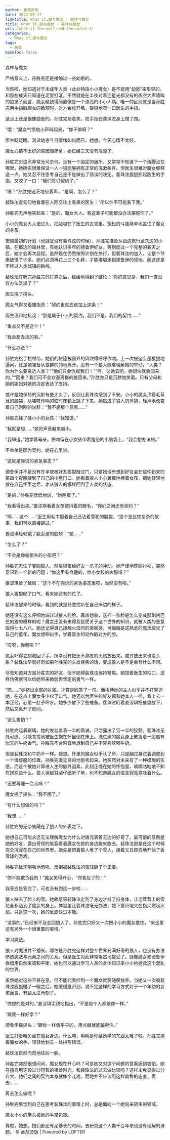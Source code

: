 ```yaml
---
author: 番茄烫饭
date: 2022-05-17
linktitle: What if…狼与魔女 - 森林与魔女
title: What if…狼与魔女 - 森林与魔女
url: /what-if-the-wolf-and-the-witch-4/
categories:
  - What if…狼与魔女
tags:
  - 粉蓝
bookToc: false
---
```


森林与魔女




严格意义上，孙胜完还是接触过一些幼崽的。

当然啦，她知道对于未成年人类（此处特指小小魔女）是不能用“幼崽”来形容的。和那些成天只知道在泥里打滚，不然就是在半夜对着连星光都没有的夜空大声嚎叫的狼崽子而言，魔女精致得简直像是一个漂亮的小小人偶。唯一的区别就是当孙胜完用手指戳魔女的脸颊时，对方会张开嘴，狠狠地咬一口医生的手指。

这点上还是很像狼崽的。孙胜完忍着笑，把手指在裴珠泫身上蹭了蹭。

“喂！”魔女气愤地小声叫起来，“你干嘛呀？”

医生眨眨眼。测试幼崽今日情绪如何而已，她想。今天心情不太好。
 


魔女心情不太好的原因很简单，她已经三天没有洗澡了。

孙胜完对这点非常无可奈何。没有一个固定的居所，又常常不知道下一个落脚点在哪里，她确实很难保证一人一狼能够拥有正常的洗漱条件。但医生很难对魔女解释这一点。她又忍不住思考自己是不是做出了错误的决定。裴珠泫狠狠抓起医生的手指，又咬了一口：“我们签订契约了。”

“嗯？”孙胜完迷茫地应着声，“是啊，怎么了？”

裴珠泫直勾勾地看着在人际交往上呆呆的医生：“所以你不可能丢下我。”

孙胜完无声地笑起来：“是的，魔女大人。我这辈子可能都没办法摆脱你了。”

小小的魔女大人扭过头，把脸埋在了医生的衣领里。宽松的斗篷简单地盖住了魔女的身影。

按照最初的计划（也就是没有裴珠泫的时候），孙胜完准备从西边旅行至东边的小镇。在那边的森林里，有她认识多年的德鲁伊好友。等到度过一个完整的春天之后，她才会再次启程。虽然现在仍然按照计划在旅行，但裴珠泫的加入，让整个节奏放慢了许多。她们必须再花上三个礼拜，才能堪堪走到德鲁伊的领地。而这还是不经过人类城镇的路线。

裴珠泫在听完孙胜完的打算之后，缓缓地得到了结论：“你的意思是，我们一直没有办法洗澡了？”

医生挠了挠头。

魔女气得叉着腰指责：“契约里就应该加上这条！”

医生温和地抗议：“那是属于仆人的契约。我们不是，我们的契约……”

“重点又不是这个！”

“我会想办法的啦。”

“什么办法？”

孙胜完松了松领带。她们的帐篷被窗外的风吹得呼呼作响。上一次被这么恶狠狠地逼问，还是她准备从狼群的领地离开。没有一个狼人能够理解她的举动。“人类？你为什么要亲近人类？”“他们只会仇视我们！”“哼，让她去吧。她很快就会回来的。”“回来？我们可不会欢迎离群的狼回来。”孙胜完只是沉默地笑着。只有父母和她的姐姐对她的决定表达了支持。

或许是她保持的沉默有些太久了，反倒让裴珠泫感到了不安。小小的魔女顶着毛茸茸的脑袋，从咯吱作响的临时床铺上跳了下来。她钻进了狼人的怀抱，轻声地改变着自己刚刚的说辞：“我不是那个意思……”

孙胜完揉了揉小小的女孩：“我知道。”

“我就是想……”她的声音越来越小。

“我知道，”她学着母亲，把吻留在小女孩带着惶恐的小脑袋上，“我会想办法的。”

不单单是因为契约。她在心里说。
 


“这就是你说的紧急事态？”

德鲁伊并不是没有在半夜被好友狠狠敲过门，只是她没有想到好友会在信件到来的第四个夜晚就到了自己的小屋门口。她看着狼人小心翼翼地捧着女孩，把她轻轻地放在自己怀里之后，才从狼人的模样回到了人类的状态。

“是的，”孙胜完低低地说，“她睡着了。”

“我看得出来。”姜涩琪看着女孩颤抖着的睫毛，“你们之间还有契约？”

“啊……这个……”医生用毛巾擦着自己还沾着雪花的脑袋，“这个是比较复杂的故事，我们可以直接跳过。”

姜涩琪轻轻戳了戳女孩的脸颊：“她……”

“怎么了？”

“不会是你偷偷生的小孩吧？”

孙胜完忍住了变回狼人，然后狠狠给好友一爪子的冲动。她严谨地穿回衬衫，突然意识到一个新的问题：“你这里有合适的，给小女孩的衣服吗？”

姜涩琪耸了耸肩：“这个不在你说的紧急事态里哎，当然没有啦。”

狼人狠狠叹了口气，看来她还有的忙了。
 


裴珠泫醒来的时候，看到的就是孙胜完趴在自己床边的样子。

她还没有这么仔细地端详过狼人的脸。真难想象，这样一张脸是怎么变成那副凶巴巴的狼的模样的呢？魔女还没有来得及接受关于这个世界的知识，就被人类的恶意毁得七七八八。她还记得自己接触火焰时的亲密感，可偏偏是这熟悉的魔法烧光了自己的童年。魔女想伸出手，学着医生的动作戳对方的脸。

“哎呀，你醒啦？”

魔女吓得立刻收回了手。所幸没有把还不熟练的火焰放出来。或许放出来也没关系？裴珠泫早就好奇如果孙胜完的头发烧焦的话，变成狼人是不是会有什么不同。

尽管知道对方是孙胜完的好友，但不妨碍裴珠泫保持警惕。她捏着医生的袖口，这样仿佛就可以给她带来微弱但坚定的勇气一样。

“嗯……”她挤出全部的礼貌，才算是回答了一句。而招待她的主人似乎并不打算逗她。在这点上魔女多少松了口气。她还以为医生的好友都和她本人一样，看上去一本正经，心里一肚子坏水。她多少放下了些戒备。裴珠泫盯着姜涩琪把餐盘放下，然后又离开了房间。

“这么害怕？”

孙胜完眨着眼睛。她的发丝盖着一半的真诚，只泄露出了另一半的狡黠。裴珠泫无处可逃，只能乖乖地被医生抱在怀里倒在床上。洗过澡的魔女身上散发着一股若有似无的牛奶香气。孙胜完不合时宜地想到自己并不算喜欢喝牛奶。

但是裴珠泫和牛奶不一样。她想。怀里的魔女似乎认了命，只是翻过身试着调整到一个很舒服的位置。孙胜完漫无目的地思考起来。她突然对未来有了一种模糊的实感。而这个被她计算进人生的额外因素，此刻正埋在她的怀抱里，嘀嘀咕咕地不知在抱怨些什么。狼人竖起耳朵仔细听了听，也不知道魔女的语言究竟意味着什么。

“还要再睡一会儿吗？”

魔女摇了摇头：“我不困了。”

“有什么想做的吗？”

“我想……”
 


孙胜完的无奈被藏在了狼人的外表之下。

她想自己可能永远无法理解魔女为什么对狼充满着无边的好奇了。最可恨的反倒是她的好友，露出奇怪的笑容看着魔女在她的身边跑来跑去。裴珠泫倒是在这个时候完全沉浸在自己的世界里。她先是照着狼人堆了个雪人，接着又自顾自地开始了丢雪球的游戏。

孙胜完龇牙咧嘴地低吼，反倒被裴珠泫的雪球砸了个正着。

“你不能欺负我的！”魔女笑得开心，“你答应了的！”

我答应是答应了，可也没有到这一步啦……

狼人抹去了脸上的雪。她故意等裴珠泫走到了身边才抖了抖身体，让毛茸茸上的雪花全都洒到了魔女的身上。体型差让裴珠泫毫无办法，她下意识地又在指尖燃起火焰。只是这一次，她的反应快过本能。

“没事的，”已经来不及变回狼人了。孙胜完只好又一次把小小的魔女搂住，“来这里还有另外一个很重要的事情。”
 


学习魔法。

狼人对魔法并不擅长。哪怕是孙胜完这样对整个世界充满好奇的狼人，也没有办法参透魔法与元素之间的关系。但是医生对此非常坦然地接受了。就像魔女和德鲁伊会借用自然来调和平衡，她也可以通过学习人类的身体知识来小小地拯救这个混乱的世界。

虽然她对这些不甚在意，但不能代表捡到一个魔女就要随便放养。当她又一次被裴珠泫狠狠瞪了一眼之后，她缓缓意识到，说不定这样的学习方式对于一个年幼的女孩而言，有些太过苛刻了。

“你想的是对的，”姜涩琪尖锐地指出，“不是每个人都跟你一样。”

“跟我一样好学？”

德鲁伊摇摇头：“跟你一样傻乎乎的，用点糖就能骗得住。”

医生打着哈欠坐在魔女身边。什么嘛，明明是你给她学的东西太难了啦。孙胜完握着魔女的手，轻轻地划去一处拼写错误。

裴珠泫自然而然地往后一躺。

孙胜完突然很想问问，魔女现在开心吗？可是她又对这个问题的答案感到害怕。她在擅自用这段过分短暂的相处时光，和裴珠泫的过去做比较吗？这样未免显得过分自大。她们之间的契约本身就像个儿戏，而她并不应该用这样幼稚的态度，再去……

再去怎么做呢？

孙胜完察觉到自己在思考裴珠泫的事情上时，总是偏向一个她向来陌生的领域。

魔女小小的拳头被她的手掌包裹。
 


算啦，她想。她们都还有足够长的时间，去研究这个人类千百年来也没有理解的课题。
© 番茄烫饭 | Powered by LOFTER
